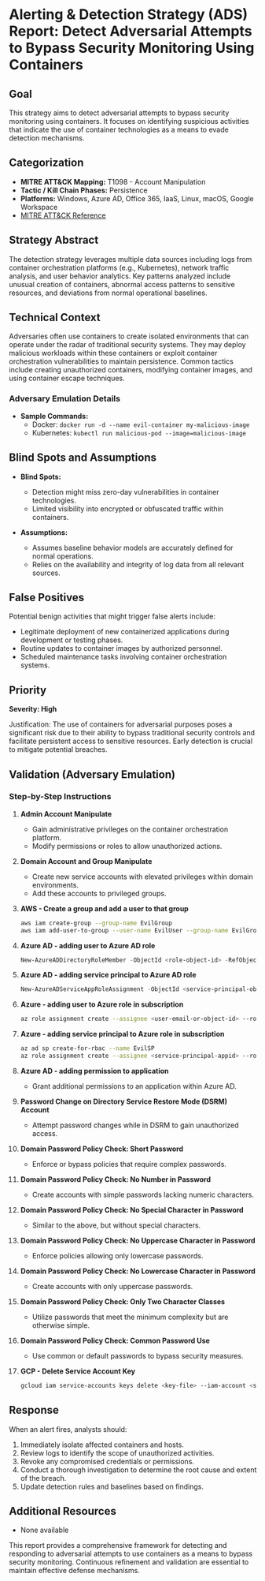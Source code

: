 # Alerting & Detection Strategy (ADS) Report: Detect Adversarial Attempts to Bypass Security Monitoring Using Containers

## Goal
This strategy aims to detect adversarial attempts to bypass security monitoring using containers. It focuses on identifying suspicious activities that indicate the use of container technologies as a means to evade detection mechanisms.

## Categorization
- **MITRE ATT&CK Mapping:** T1098 - Account Manipulation
- **Tactic / Kill Chain Phases:** Persistence
- **Platforms:** Windows, Azure AD, Office 365, IaaS, Linux, macOS, Google Workspace
- [MITRE ATT&CK Reference](https://attack.mitre.org/techniques/T1098)

## Strategy Abstract
The detection strategy leverages multiple data sources including logs from container orchestration platforms (e.g., Kubernetes), network traffic analysis, and user behavior analytics. Key patterns analyzed include unusual creation of containers, abnormal access patterns to sensitive resources, and deviations from normal operational baselines.

## Technical Context
Adversaries often use containers to create isolated environments that can operate under the radar of traditional security systems. They may deploy malicious workloads within these containers or exploit container orchestration vulnerabilities to maintain persistence. Common tactics include creating unauthorized containers, modifying container images, and using container escape techniques.

### Adversary Emulation Details
- **Sample Commands:**
  - Docker: `docker run -d --name evil-container my-malicious-image`
  - Kubernetes: `kubectl run malicious-pod --image=malicious-image`

## Blind Spots and Assumptions
- **Blind Spots:** 
  - Detection might miss zero-day vulnerabilities in container technologies.
  - Limited visibility into encrypted or obfuscated traffic within containers.

- **Assumptions:**
  - Assumes baseline behavior models are accurately defined for normal operations.
  - Relies on the availability and integrity of log data from all relevant sources.

## False Positives
Potential benign activities that might trigger false alerts include:
- Legitimate deployment of new containerized applications during development or testing phases.
- Routine updates to container images by authorized personnel.
- Scheduled maintenance tasks involving container orchestration systems.

## Priority
**Severity: High**

Justification: The use of containers for adversarial purposes poses a significant risk due to their ability to bypass traditional security controls and facilitate persistent access to sensitive resources. Early detection is crucial to mitigate potential breaches.

## Validation (Adversary Emulation)
### Step-by-Step Instructions

1. **Admin Account Manipulate**
   - Gain administrative privileges on the container orchestration platform.
   - Modify permissions or roles to allow unauthorized actions.

2. **Domain Account and Group Manipulate**
   - Create new service accounts with elevated privileges within domain environments.
   - Add these accounts to privileged groups.

3. **AWS - Create a group and add a user to that group**
   ```bash
   aws iam create-group --group-name EvilGroup
   aws iam add-user-to-group --user-name EvilUser --group-name EvilGroup
   ```

4. **Azure AD - adding user to Azure AD role**
   ```powershell
   New-AzureADDirectoryRoleMember -ObjectId <role-object-id> -RefObjectId <user-object-id>
   ```

5. **Azure AD - adding service principal to Azure AD role**
   ```powershell
   New-AzureADServiceAppRoleAssignment -ObjectId <service-principal-object-id> -Id <app-role-id> -PrincipalId <principal-object-id> -ResourceId <resource-object-id>
   ```

6. **Azure - adding user to Azure role in subscription**
   ```bash
   az role assignment create --assignee <user-email-or-object-id> --role Contributor --scope /subscriptions/<subscription-id>
   ```

7. **Azure - adding service principal to Azure role in subscription**
   ```bash
   az ad sp create-for-rbac --name EvilSP
   az role assignment create --assignee <service-principal-appid> --role Contributor --scope /subscriptions/<subscription-id>
   ```

8. **Azure AD - adding permission to application**
   - Grant additional permissions to an application within Azure AD.

9. **Password Change on Directory Service Restore Mode (DSRM) Account**
   - Attempt password changes while in DSRM to gain unauthorized access.

10. **Domain Password Policy Check: Short Password**
    - Enforce or bypass policies that require complex passwords.

11. **Domain Password Policy Check: No Number in Password**
    - Create accounts with simple passwords lacking numeric characters.

12. **Domain Password Policy Check: No Special Character in Password**
    - Similar to the above, but without special characters.

13. **Domain Password Policy Check: No Uppercase Character in Password**
    - Enforce policies allowing only lowercase passwords.

14. **Domain Password Policy Check: No Lowercase Character in Password**
    - Create accounts with only uppercase passwords.

15. **Domain Password Policy Check: Only Two Character Classes**
    - Utilize passwords that meet the minimum complexity but are otherwise simple.

16. **Domain Password Policy Check: Common Password Use**
    - Use common or default passwords to bypass security measures.

17. **GCP - Delete Service Account Key**
    ```bash
    gcloud iam service-accounts keys delete <key-file> --iam-account <service-account-email>
    ```

## Response
When an alert fires, analysts should:
1. Immediately isolate affected containers and hosts.
2. Review logs to identify the scope of unauthorized activities.
3. Revoke any compromised credentials or permissions.
4. Conduct a thorough investigation to determine the root cause and extent of the breach.
5. Update detection rules and baselines based on findings.

## Additional Resources
- None available

This report provides a comprehensive framework for detecting and responding to adversarial attempts to use containers as a means to bypass security monitoring. Continuous refinement and validation are essential to maintain effective defense mechanisms.